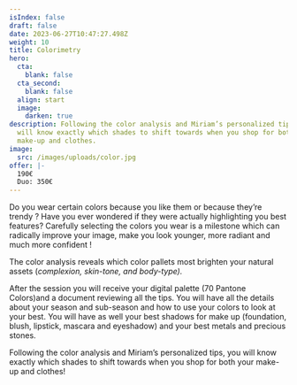 ```yaml
---
isIndex: false
draft: false
date: 2023-06-27T10:47:27.498Z
weight: 10
title: Colorimetry
hero:
  cta:
    blank: false
  cta_second:
    blank: false
  align: start
  image:
    darken: true
description: Following the color analysis and Miriam’s personalized tips, you
  will know exactly which shades to shift towards when you shop for both your
  make-up and clothes.
image:
  src: /images/uploads/color.jpg
offer: |-
  190€
  Duo: 350€
---
```

Do you wear certain colors because you like them or because they’re trendy ? Have you ever wondered if they were actually highlighting you best features? Carefully selecting the colors you wear is a milestone which can radically improve your image, make you look younger, more radiant and much more confident !



The color analysis reveals which color pallets most brighten your natural assets (*complexion, skin-tone, and body-type).*



After the session you will receive your digital palette (70 Pantone Colors)and a document reviewing all the tips.  You will have all the details about your season and sub-season and how to use your colors to look at your best. You will have as well your best shadows for make up (foundation, blush, lipstick, mascara and eyeshadow) and your best metals and precious stones.



Following the color analysis and Miriam’s personalized tips, you will know exactly which shades to shift towards when you shop for both your make-up and clothes!
